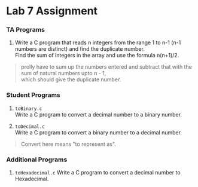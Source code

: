 # Lab 7 Assignment

### TA Programs 

1. Write a C program that reads n integers from the range 
   1 to n-1 (n-1 numbers are distinct) and find the duplicate number.  
   Find the sum of integers in the array and use the 
   formula n(n+1)/2.

> prolly have to sum up the numbers entered and subtract 
> that with the sum of natural numbers upto n - 1,  
> which should give the duplicate number.

### Student Programs

1. `toBinary.c`  
   Write a C program to convert a decimal number to a binary number.

2. `toDecimal.c`  
   Write a C program to convert a binary number to a decimal number.

> Convert here means "to represent as".

### Additional Programs

1. `toHexadecimal.c`
   Write a C program to convert a decimal number to Hexadecimal.

